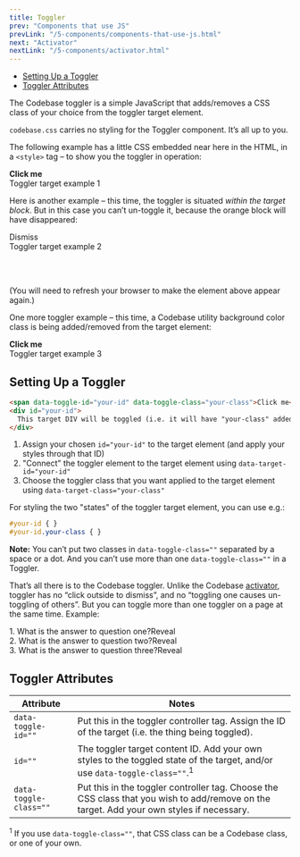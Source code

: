 ```yaml
---
title: Toggler
prev: "Components that use JS"
prevLink: "/5-components/components-that-use-js.html"
next: "Activator"
nextLink: "/5-components/activator.html"
---
```


<div class="on-page-toc b-thin rounded mb-3e py-1e">
  <ul class="menu small">
    <li class="menu-item"><a href="#form-elements-as-full-width-blocks">Setting Up a Toggler</a></li>
    <li class="menu-item"><a href="#toggler-attributes">Toggler Attributes</a></li>
  </ul>
</div>

<p class="h4 thin">The Codebase toggler is a simple JavaScript that adds/removes a CSS class of your choice from the toggler target element.</p>

`codebase.css` carries no styling for the Toggler component. It’s all up to you.

The following example has a little CSS embedded near here in the HTML, in a `<style>` tag – to show you the toggler in operation:

<style>
  #toggle-ex-1 {
    transition: all 1s;
  }
  #toggle-ex-1.is-toggled {
    letter-spacing: 5px;
    background: yellow;
  }  
</style>

<div class="flexbox flexbox-gap mb-3e">
  <div><b class="btn btn-lg primary" data-toggle-id="toggle-ex-1" data-toggle-class="is-toggled">Click me</b></div>
  <div class="b-thin b-thin p-block" id="toggle-ex-1">Toggler target example 1</div>
</div>

Here is another example – this time, the toggler is situated _within the target block_. But in this case you can’t un-toggle it, because the orange block will have disappeared:

<style>
  #toggle-ex-2 {
    height: 72px;
    margin-bottom: 1.5rem;
    transition: all 0.6s;
  }
  #toggle-ex-2.is-toggled {
    height: 0;
    margin-bottom: 0;
    overflow: hidden;
  }
  [data-toggle-id="toggle-ex-2"]:hover {
    cursor: pointer
  }
  [data-toggle-id="toggle-ex-2"].is-toggled {
    display: none
  }  
</style>

<div class="bl-heavy warning" id="toggle-ex-2">
  <span class="float-right p-1e" data-toggle-id="toggle-ex-2" data-toggle-class="is-toggled">Dismiss <span class="fas fa-times"></span>
  </span>
  <div class="p-3e">Toggler target example 2</div>
</div>

(You will need to refresh your browser to make the element above appear again.)

One more toggler example – this time, a Codebase utility background color class is being added/removed from the target element:

<div class="flexbox flexbox-gap mb-3e">
  <div><b class="btn success" data-toggle-id="toggle-ex-3" data-toggle-class="success">Click me</b></div>
  <div class="b-thin b-thin p-block" id="toggle-ex-3">Toggler target example 3</div>
</div>

## Setting Up a Toggler

```HTML
<span data-toggle-id="your-id" data-toggle-class="your-class">Click me</span>
<div id="your-id">
  This target DIV will be toggled (i.e. it will have "your-class" added/removed)
</div>
```

1. Assign your chosen `id="your-id"` to the target element (and apply your styles through that ID)
2. "Connect" the toggler element to the target element using `data-target-id="your-id"`
3. Choose the toggler class that you want applied to the target element using `data-target-class="your-class"`

For styling the two "states" of the toggler target element, you can use e.g.:

```CSS
#your-id { }
#your-id.your-class { }
```

<p class="bg-theme-2 p-2e"><b>Note:</b> You can’t put two classes in <code class="b-thin">data-toggle-class=""</code> separated by a space or a dot. And you can’t use more than one <code class="b-thin">data-toggle-class=""</code> in a Toggler.</p>

That’s all there is to the Codebase toggler. Unlike the Codebase [activator](../5-components/activator.html), toggler has no “click outside to dismiss”, and no “toggling one causes un-toggling of others”. But you can toggle more than one toggler on a page at the same time. Example:

<style>
  [data-toggle-id="ex-q1"],
  [data-toggle-id="ex-q2"],
  [data-toggle-id="ex-q3"] {
    position: relative;
    margin: -0.25rem;
  }
  #ex-q1,
  #ex-q2,
  #ex-q3 {
    height: 0;
    padding: 0 0.5rem;
    transition: all 0.3s;
    overflow: hidden;
  }
  #ex-q1.is-toggled,
  #ex-q2.is-toggled,
  #ex-q3.is-toggled {
    height: 3em;
    //border-top: 0.0625rem solid #d5d5d5;
    padding: 1rem 0.5rem 0;
  }
</style>

<div class="b-thin bb-0 mb-3e">
  <div class="p-1e">
    1. What is the answer to question one?
    <span class="float-right btn small caret-down" data-toggle-id="ex-q1" data-toggle-class="is-toggled">Reveal</span>
  </div>

  <div id="ex-q1" class="bb-thin">
    Answer to question one.
  </div>

  <div class="p-1e">
    2. What is the answer to question two?
    <span class="float-right btn small caret-down" data-toggle-id="ex-q2" data-toggle-class="is-toggled">Reveal</span>
  </div>

  <div id="ex-q2" class="bb-thin">
    Answer to question two.
  </div>

  <div class="p-1e">
    3. What is the answer to question three?
    <span class="float-right btn small caret-down" data-toggle-id="ex-q3" data-toggle-class="is-toggled">Reveal</span>
  </div>

  <div id="ex-q3" class="bb-thin">
    Answer to question Three.
  </div>
</div>

## Toggler Attributes

<table class="table">
  <thead>
    <tr>
      <th>Attribute</th>
      <th>Notes</th>
    </tr>
  </thead>
  <tbody>
    <tr>
      <td><code>data-toggle-id=""</code></td>
      <td>Put this in the toggler controller tag. Assign the ID of the target (i.e. the thing being toggled).</td>
    </tr>
    <tr>
      <td><code>id=""</code></td>
      <td>The toggler target content ID. Add your own styles to the toggled state of the target, and/or use <code class="nowrap">data-toggle-class=""</code>.<sup>1</sup></td>
    </tr>
    <tr>
      <td><code class="nowrap">data-toggle-class=""</code></td>
      <td>Put this in the toggler controller tag. Choose the CSS class that you wish to add/remove on the target. Add your own styles if necessary.</td>
    </tr>
  </tbody>
</table>

<sup>1</sup> If you use `data-toggle-class=""`, that CSS class can be a Codebase class, or one of your own.
